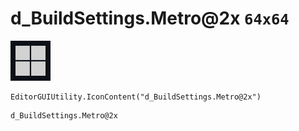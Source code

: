 # d_BuildSettings.Metro@2x `64x64`
<img src="/img/d_BuildSettings.Metro@2x.png" width=64 height=64>

``` CSharp
EditorGUIUtility.IconContent("d_BuildSettings.Metro@2x")
```
```
d_BuildSettings.Metro@2x
```
